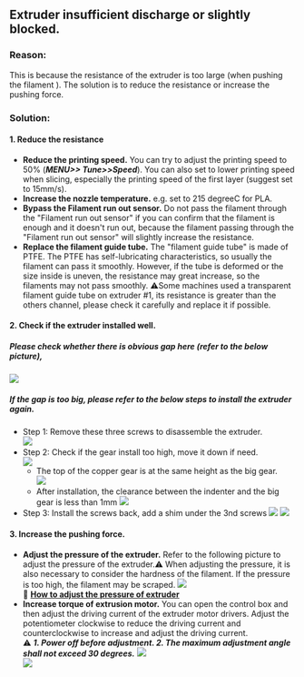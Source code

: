 ## Extruder insufficient discharge or slightly blocked.
### Reason:
This is because the resistance of the extruder is too large (when pushing the filament ). The solution is to reduce the resistance or increase the pushing force.
### Solution:
#### 1. Reduce the resistance
- **Reduce the printing speed.**  You can try to adjust the printing speed to 50% (***MENU>> Tune>>Speed***). You can also set to lower printing speed when slicing, especially the printing speed of the first layer (suggest set to 15mm/s).
- **Increase the nozzle temperature.**  e.g. set to 215 degreeC for PLA.
- **Bypass the Filament run out sensor.** Do not pass the filament through the "Filament run out sensor" if you can confirm that the filament is enough and it doesn't run out, because the filament passing through the "Filament run out sensor" will slightly increase the resistance.
- **Replace the filament guide tube.** The "filament guide tube" is made of PTFE. The PTFE has self-lubricating characteristics, so usually the filament can pass it smoothly. However, if the tube is deformed or the size inside is uneven, the resistance may great increase, so the filaments may not pass smoothly. :warning:Some machines used a transparent filament guide tube on extruder #1, its resistance is greater than the others channel, please check it carefully and replace it if possible.

#### 2. Check if the extruder installed well.
##### Please check whether there is obvious gap here (refer to the below picture), 
![](issue.jpg)
##### If the gap is too big, please refer to the below steps to install the extruder again.
- Step 1: Remove these three screws to disassemble the extruder.   
![](issue_1.jpg)
- Step 2: Check if the gear install too high, move it down if need.    
![](issue_2.jpg)
  - The top of the copper gear is at the same height as the big gear.     
  ![](issue_3.jpg)
  - After installation, the clearance between the indenter and the big gear is less than 1mm
  ![](issue_4.jpg)
- Step 3: Install the screws back, add a shim under the 3nd screws
![](issue_5.jpg)
![](issue_6.jpg)

#### 3. Increase the pushing force.
- **Adjust the pressure of the extruder.** Refer to the following picture to adjust the pressure of the extruder.:warning: When adjusting the pressure, it is also necessary to consider the hardness of the filament. If the pressure is too high, the filament may be scraped. 
![](./adjust_pressure.jpg)    
:movie_camera: [**How to adjust the pressure of extruder**](https://youtu.be/UYairVqN7H0)
- **Increase torque of extrusion motor.** You can open the control box and then adjust the driving current of the extruder motor drivers. Adjust the potentiometer clockwise to reduce the driving current and counterclockwise to increase and adjust the driving current.    
:warning: ***1. Power off before adjustment. 2. The maximum adjustment angle shall not exceed 30 degrees.***
![](../How_to_open_the_control_box.jpg)   
![](./Adjuse_Driver_Current.jpg)